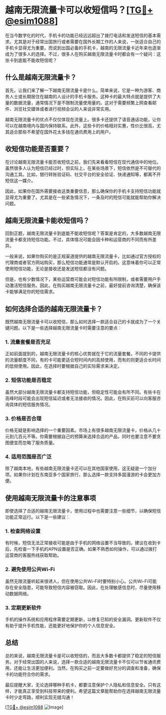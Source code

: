 # 越南无限流量卡可以收短信吗？[[TG💪+ @esim1088](https://t.me/s/esim1088)]

在当今数字化的时代，手机卡的功能已经远远超出了拨打电话和发送短信的基本需求。尤其是对于经常出国旅行或者需要在国外长期工作的人来说，一张适合自己的手机卡显得尤为重要。而说到出国必备的手机卡，越南的无限流量卡近年来也逐渐成为了很多人的选择。不过，很多人在购买越南无限流量卡时都会有一个疑问：这张卡到底能不能收短信呢？

## 什么是越南无限流量卡？

首先，让我们来了解一下越南无限流量卡是什么。简单来说，它是一种为游客、商务人士或长期居住在越南的人设计的手机卡服务。这种卡的最大特点就是提供了大量的数据流量，通常情况下是不限制流量使用量的。这对于需要频繁上网查看邮件、浏览社交媒体或者进行视频会议的人来说非常实用。

越南无限流量卡的优点不仅仅体现在流量上。很多卡还提供了语音通话功能，让你可以在越南境内与国内保持联系。此外，这些卡的价格相对实惠，性价比很高，尤其适合那些不希望在国外花太多钱在通讯费用上的用户。

## 收短信功能是否重要？

在讨论越南无限流量卡能否收短信之前，我们先来看看短信在现代通信中的地位。虽然很多人认为短信已经过时，但实际上，在某些场景下，短信依然是不可替代的沟通工具。比如，银行转账验证码、社交平台的安全验证、快递通知等，都离不开短信这一媒介。

因此，如果你在国外需要接收这类重要信息，那么确保你的手机卡支持短信功能就显得尤为重要了。尤其是在一些紧急情况下，一条及时的短信可能就能帮助你解决问题。

## 越南无限流量卡能收短信吗？

回到正题，越南无限流量卡到底能不能收短信呢？答案是肯定的，大多数越南无限流量卡都支持短信功能。不过，具体情况可能会因卡种和运营商的不同而有所差异。

一般来说，如果你购买的是正规渠道提供的越南无限流量卡，比如通过官方授权的代理商或者官方网站购买，那么短信功能通常是默认开启的。这意味着你可以正常使用短信功能，无论是接收还是发送短信都没有问题。

但是，也有少数情况下，某些运营商可能会对短信功能有所限制，或者需要用户手动激活短信服务。因此，在购买越南无限流量卡之前，最好提前咨询清楚，确保该卡能够满足你的短信需求。

## 如何选择合适的越南无限流量卡？

既然越南无限流量卡可以收短信，那么如何选择一款适合自己的卡就成为了一个关键问题。以下是一些选择越南无限流量卡时需要注意的要点：

### 1. **流量套餐是否充足**

正如前面提到的，越南无限流量卡的核心优势就在于它的流量套餐。不同的卡提供的流量额度不同，有的卡可能更适合短时间内的高频使用，而有的则更适合长时间的低频使用。因此，在选择时要根据自己的实际需求来决定。

### 2. **短信功能是否稳定**

虽然大部分越南无限流量卡都支持短信功能，但稳定性可能会有所不同。有些卡在高峰时段可能会出现短信延迟或者无法接收的情况。因此，在购买前可以向客服咨询具体的短信服务情况。

### 3. **价格是否合理**

价格无疑是影响选择的一个重要因素。市场上有很多越南无限流量卡，价格从几十元到几百元不等。你需要根据自己的预算来选择合适的产品，同时也要注意不要贪图便宜而忽略了服务质量。

### 4. **适用范围是否广泛**

除了越南本地，有些越南无限流量卡还可以在其他国家使用，这无疑是一个加分项。如果你计划在东南亚多个国家旅行，那么选择一款支持多国漫游的卡会更加方便。

## 使用越南无限流量卡的注意事项

即使选择了合适的越南无限流量卡，使用过程中也需要注意一些细节，以确保短信功能正常运行。以下是一些建议：

### 1. **检查网络设置**

有时候，短信无法正常接收可能是由于手机的网络设置不当导致的。建议在收到卡后，先检查一下手机的APN设置是否正确。如果不熟悉如何操作，可以通过拨打运营商的客服热线获取帮助。

### 2. **避免使用公共Wi-Fi**

虽然无限流量听起来很诱人，但在使用公共Wi-Fi时要特别小心。公共Wi-Fi可能存在安全隐患，可能导致短信内容被窃取。因此，在处理敏感信息时，尽量使用移动数据网络。

### 3. **定期更新软件**

手机的操作系统和应用程序需要定期更新，以修复已知的安全漏洞。更新软件不仅有助于提升手机性能，还能更好地保护你的个人信息安全。

## 总结

总的来说，越南无限流量卡是可以收短信的，而且大多数卡都提供了稳定的短信服务。对于经常出国的人来说，选择一款合适的越南无限流量卡不仅可以节省通讯费用，还能让生活更加便利。当然，在购买之前一定要做好充分的调查和准备，确保卡的功能符合你的需求。

最后提醒大家，无论选择哪种手机卡，都要注意保护个人隐私和信息安全。只有这样，才能真正享受到科技带来的便利。希望这篇文章能帮助你在选择越南无限流量卡时少走弯路，顺利实现无缝沟通！

[[TG💪+ @esim1088](https://t.me/s/esim1088) ![Image](https://i.postimg.cc/4NQfJmqS/Snipaste-2025-05-13-00-14-12.png)]